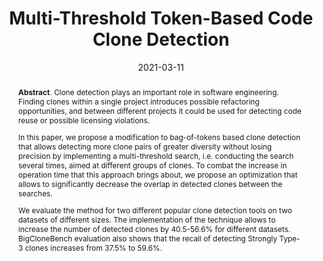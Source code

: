 ---
title: "Multi-Threshold Token-Based Code Clone Detection"
authors: '<i>Yaroslav Golubev, Viktor Poletansky, Nikita Povarov, and Timofey Bryksin</i>'
collection: publications
permalink: /publication/2021-03-11-parametric-curve
date: 2021-03-11
venue: "proceedings of <b>SANER'21</b>"
paperurl: 'https://doi.org/10.1109/SANER50967.2021.00053'
pdf: 'https://arxiv.org/pdf/2002.05204.pdf'
data: 'https://zenodo.org/record/4279694'
video: 'https://www.youtube.com/watch?v=wTGBprWqurw'
counter_id: 'C5'
abstract: '<p><b>Abstract</b>. Clone detection plays an important role in software engineering. Finding clones within a single project introduces possible refactoring opportunities, and between different projects it could be used for detecting code reuse or possible licensing violations.</p><p>In this paper, we propose a modification to bag-of-tokens based clone detection that allows detecting more clone pairs of greater diversity without losing precision by implementing a multi-threshold search, i.e. conducting the search several times, aimed at different groups of clones. To combat the increase in operation time that this approach brings about, we propose an optimization that allows to significantly decrease the overlap in detected clones between the searches.</p><p>We evaluate the method for two different popular clone detection tools on two datasets of different sizes. The implementation of the technique allows to increase the number of detected clones by 40.5-56.6% for different datasets. BigCloneBench evaluation also shows that the recall of detecting Strongly Type-3 clones increases from 37.5% to 59.6%.</p>'
---